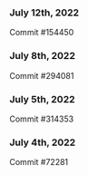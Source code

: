 ### July 12th, 2022

Commit #154450

### July 8th, 2022

Commit #294081

### July 5th, 2022

Commit #314353


### July 4th, 2022

Commit #72281
